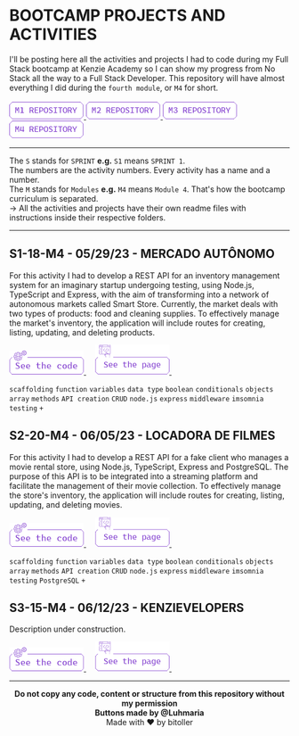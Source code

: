 # BOOTCAMP PROJECTS AND ACTIVITIES
I'll be posting here all the activities and projects I had to code during my Full Stack bootcamp at Kenzie Academy so I can show my progress from No Stack all the way to a Full Stack Developer. This repository will have almost everything I did during the `fourth module`, or `M4` for short.<br />
<br />
<a href="https://github.com/bitoller/bootcamp-projects-and-activities-m1" target="_blank"> <img src="./src/assets/M1.png"> </a>
<a href="https://github.com/bitoller/bootcamp-projects-and-activities-m2" target="_blank"> <img src="./src/assets/M2.png"> </a>
<a href="https://github.com/bitoller/bootcamp-projects-and-activities-m3" target="_blank"> <img src="./src/assets/M3.png"> </a>
<a href="https://github.com/bitoller/bootcamp-projects-and-activities-m4" target="_blank"> <img src="./src/assets/M4.png"> </a>

<hr />

The `S` stands for `SPRINT` <strong>e.g.</strong> `S1` means `SPRINT 1`.<br />
The numbers are the activity numbers. Every activity has a name and a number.<br />
The `M` stands for `Modules` <strong>e.g.</strong> `M4` means `Module 4`. That's how the bootcamp curriculum is separated.<br />
→ All the activities and projects have their own readme files with instructions inside their respective folders.

<hr />

## S1-18-M4 - 05/29/23 - MERCADO AUTÔNOMO
For this activity I had to develop a REST API for an inventory management system for an imaginary startup undergoing testing, using Node.js, TypeScript and Express, with the aim of transforming into a network of autonomous markets called Smart Store. Currently, the market deals with two types of products: food and cleaning supplies. To effectively manage the market's inventory, the application will include routes for creating, listing, updating, and deleting products.<br />

<a href="https://github.com/bitoller/bootcamp-projects-and-activities-m4/tree/main/src/M4-SPRINT-1/S1-18-M4" target="_blank"> <img src="./src/assets/code_purple.png"> </a> &nbsp; &nbsp;
<a href="#" target="_blank"> <img src="./src/assets/page_purple.png"> </a> &nbsp; &nbsp;

`scaffolding` `function` `variables` `data type` `boolean` `conditionals` `objects` `array` `methods` `API creation` `CRUD` `node.js` `express` `middleware` `imsomnia testing` `+`

## S2-20-M4 - 06/05/23 - LOCADORA DE FILMES
For this activity I had to develop a REST API for a fake client who manages a movie rental store, using Node.js, TypeScript, Express and PostgreSQL. The purpose of this API is to be integrated into a streaming platform and facilitate the management of their movie collection. To effectively manage the store's inventory, the application will include routes for creating, listing, updating, and deleting movies.<br />

<a href="https://github.com/bitoller/bootcamp-projects-and-activities-m4/tree/main/src/M4-SPRINT-2/S2-20-M4" target="_blank"> <img src="./src/assets/code_purple.png"> </a> &nbsp; &nbsp;
<a href="#" target="_blank"> <img src="./src/assets/page_purple.png"> </a> &nbsp; &nbsp;

`scaffolding` `function` `variables` `data type` `boolean` `conditionals` `objects` `array` `methods` `API creation` `CRUD` `node.js` `express` `middleware` `imsomnia testing` `PostgreSQL` `+`

## S3-15-M4 - 06/12/23 - KENZIEVELOPERS
Description under construction.<br />

<a href="https://github.com/bitoller/bootcamp-projects-and-activities-m4/tree/main/src/M4-SPRINT-3/S3-15-M4" target="_blank"> <img src="./src/assets/code_purple.png"> </a> &nbsp; &nbsp;
<a href="#" target="_blank"> <img src="./src/assets/page_purple.png"> </a> &nbsp; &nbsp;

<hr />

<p align="center">
<b>Do not copy any code, content or structure from this repository without my permission<br />
Buttons made by @Luhmaria</b><br />
Made with ♥ by bitoller
</p>
